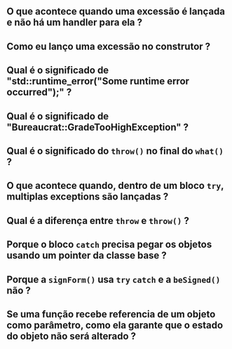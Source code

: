 ## O que acontece quando uma excessão é lançada e não há um handler para ela ?

## Como eu lanço uma excessão no construtor ?

## Qual é o significado de "std::runtime_error("Some runtime error occurred");" ?

## Qual é o significado de "Bureaucrat::GradeTooHighException" ?

## Qual é o significado do `throw()` no final do `what()` ?

## O que acontece quando, dentro de um bloco `try`, multiplas exceptions são lançadas ?

## Qual é a diferença entre `throw` e `throw()` ?

## Porque o bloco `catch` precisa pegar os objetos usando um pointer da classe base ?

## Porque a `signForm()` usa `try` `catch` e a `beSigned()` não ?

## Se uma função recebe referencia de um objeto como parâmetro, como ela garante que o estado do objeto não será alterado ?
